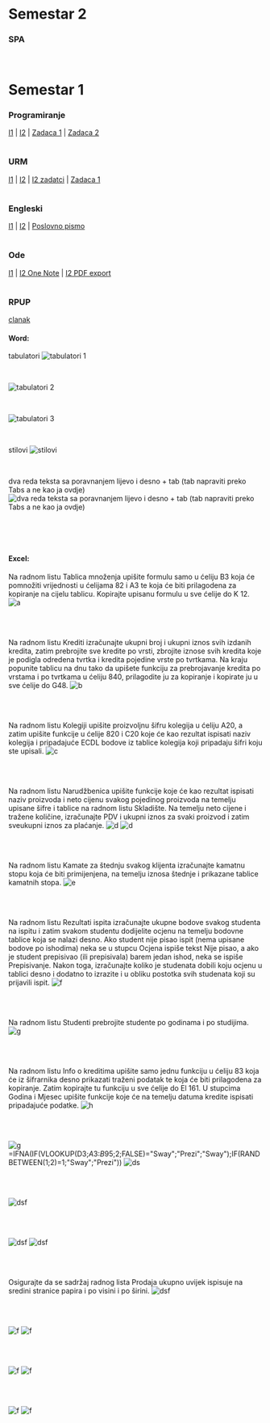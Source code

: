 # Semestar 2
### SPA

<br>

# Semestar 1
### Programiranje
[I1](https://github.com/frainfreeze/studying/tree/master/university/10004-prog/home%20exercises%201)
| [I2](https://github.com/frainfreeze/studying/tree/master/university/10004-prog/home%20exercises%202)
 | [Zadaca 1](https://github.com/frainfreeze/studying/blob/master/university/skripte/PROG_I1.pdf)
 | [Zadaca 2](https://github.com/frainfreeze/studying/tree/master/university/10004-prog/homeworks/DZ2)


#
### URM
[I1](https://github.com/frainfreeze/studying/blob/master/university/skripte/URM_I1.pdf)
 | [I2](https://github.com/frainfreeze/studying/blob/master/university/skripte/urm%20pt22.pdf)
 | [I2 zadatci](https://github.com/frainfreeze/studying/blob/master/university/skripte/URM_I2_zad.txt) 
 | [Zadaca 1](https://github.com/frainfreeze/studying/tree/master/university/10005-networks/IP%20calculator%20homework)



#
### Engleski
[I1](https://github.com/frainfreeze/studying/blob/master/university/skripte/ENG_I1.pdf)
 | [I2](https://github.com/frainfreeze/studying/blob/master/university/skripte/ENG-VOCABULARY.pdf)
 | [Poslovno pismo](https://github.com/frainfreeze/studying/blob/master/university/skripte/tkucar-letter.pdf)

#
### Ode
[I1](https://github.com/frainfreeze/studying/blob/master/university/skripte/ODE.pdf)
 | [I2 One Note](https://github.com/frainfreeze/studying/raw/master/university/skripte/ode%20skripta%20pt%202.onepkg)
 | [I2 PDF export](https://github.com/frainfreeze/studying/blob/master/university/skripte/ode%20skripta%20pt%202.pdf)
 
#
### RPUP
[clanak](https://github.com/frainfreeze/studying/blob/master/university/skripte/tkucar-Kriptovalute-novac_buducnosti.pdf)


#### Word:
tabulatori
![tabulatori 1](https://i.imgur.com/8uGm8Gs.gif)

<br>

![tabulatori 2](https://i.imgur.com/0wJcTjx.gif)

<br>

![tabulatori 3](https://i.imgur.com/4wOYHFN.gif)

<br>

stilovi
![stilovi](https://i.imgur.com/vBN3gRS.gif)

<br>

dva reda teksta sa poravnanjem lijevo i desno + tab (tab napraviti preko Tabs a ne kao ja ovdje)
![dva reda teksta sa poravnanjem lijevo i desno + tab (tab napraviti preko Tabs a ne kao ja ovdje)](https://i.imgur.com/lhfvOjr.gif)

<br><br><br>

#### Excel:
Na radnom listu Tablica množenja upišite formulu samo u ćeliju B3 koja će pomnožiti 
vrijednosti u ćelijama 82 i A3 te koja će biti prilagodena za kopiranje na cijelu tablicu. 
Kopirajte upisanu formulu u sve ćelije do K 12. 
![a](https://i.imgur.com/NfMja5x.png)

<br><br>

Na radnom listu Krediti izračunajte ukupni broj i ukupni iznos svih izdanih kredita, 
zatim prebrojite sve kredite po vrsti, zbrojite iznose svih kredita koje je podigla 
odredena tvrtka i kredita pojedine vrste po tvrtkama. Na kraju popunite tablicu na dnu 
tako da upišete funkciju za prebrojavanje kredita po vrstama i po tvrtkama u ćeliju 840, 
prilagodite ju za kopiranje i kopirate ju u sve ćelije do G48. 
![b](https://i.imgur.com/OfXUHUK.png)

<br><br>

Na radnom listu Kolegiji upišite proizvoljnu šifru kolegija u ćeliju A20, a zatim upišite 
funkcije u ćelije 820 i C20 koje će kao rezultat ispisati naziv kolegija i pripadajuće ECDL 
bodove iz tablice kolegija koji pripadaju šifri koju ste upisali. 
![c](https://i.imgur.com/mhwMZ29.png)

<br><br>

Na radnom listu Narudžbenica upišite funkcije koje će kao rezultat ispisati naziv 
proizvoda i neto cijenu svakog pojedinog proizvoda na temelju upisane šifre i tablice 
na radnom listu Skladište. Na temelju neto cijene i tražene količine, izračunajte PDV i 
ukupni iznos za svaki proizvod i zatim sveukupni iznos za plaćanje. 
![d](https://i.imgur.com/q9lbXqj.png)
![d](https://i.imgur.com/s1w8gxa.png)

<br><br>

Na radnom listu Kamate za štednju svakog klijenta izračunajte kamatnu stopu koja će 
biti primijenjena, na temelju iznosa štednje i prikazane tablice kamatnih stopa. 
![e](https://i.imgur.com/0YtYlZa.png)

<br><br>

Na radnom listu Rezultati ispita izračunajte ukupne bodove svakog studenta na ispitu 
i zatim svakom studentu dodijelite ocjenu na temelju bodovne tablice koja se nalazi 
desno. Ako student nije pisao ispit (nema upisane bodove po ishodima) neka se u 
stupcu Ocjena ispiše tekst Nije pisao, a ako je student prepisivao (ili prepisivala) barem 
jedan ishod, neka se ispiše Prepisivanje. Nakon toga, izračunajte koliko je studenata 
dobili koju ocjenu u tablici desno i dodatno to izrazite i u obliku postotka svih studenata 
koji su prijavili ispit. 
![f](https://i.imgur.com/L5XLUMM.png)

<br><br>

Na radnom listu Studenti prebrojite studente po godinama i po studijima. 
![g](https://i.imgur.com/h9ih3y0.png)

<br><br>

Na radnom listu Info o kreditima upišite samo jednu funkciju u ćeliju 83 koja će iz 
šifrarnika desno prikazati traženi podatak te koja će biti prilagodena za kopiranje. Zatim 
kopirajte tu funkciju u sve ćelije do El 161. U stupcima Godina i Mjesec upišite funkcije 
koje će na temelju datuma kredite ispisati pripadajuće podatke. 
![h](https://i.imgur.com/19yVCv6.png)

<br><br>

![g](https://i.imgur.com/a573F1U.png)
=IFNA(IF(VLOOKUP(D3;$A$3:$B$95;2;FALSE)="Sway";"Prezi";"Sway");IF(RANDBETWEEN(1;2)=1;"Sway";"Prezi"))
![ds](https://i.imgur.com/OMf06yW.png)


<br><br>

![dsf](https://i.imgur.com/vjMFv0v.png)

<br><br>

![dsf](https://i.imgur.com/UdyFCSe.png)
![dsf](https://i.imgur.com/e2M117q.png)

<br><br>

Osigurajte da se sadržaj radnog lista Prodaja ukupno uvijek ispisuje na sredini stranice papira i po visini i po širini.
![dsf](https://i.imgur.com/FjL4GRP.png)

<br><br>

![f](https://i.imgur.com/3NtwzdZ.png)
![f](https://i.imgur.com/mPoFrkZ.png)

<br><br>

![f](https://i.imgur.com/kPfiHKM.png)
![f](https://i.imgur.com/V1PEQMA.png)


<br><br>

![f](https://i.imgur.com/mfMZIl4.png)
![f](https://i.imgur.com/roaUnXR.png)
